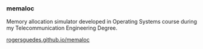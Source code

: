 ### memaloc
Memory allocation simulator developed in Operating Systems course during my Telecommunication Engineering Degree.

[rogersguedes.github.io/memaloc](http://rogersguedes.github.io/memaloc/)
